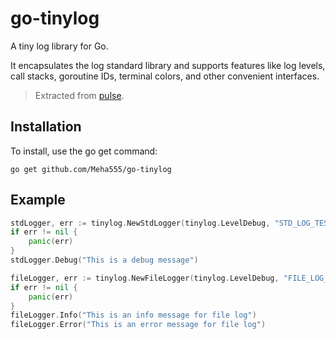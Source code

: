 # go-tinylog

A tiny log library for Go.

It encapsulates the log standard library and supports features like log levels, call stacks, goroutine IDs, terminal colors, and other convenient interfaces.

> Extracted from [pulse](https://github.com/Meha555/pulse.git).

## Installation

To install, use the go get command:

```shell
go get github.com/Meha555/go-tinylog
```

## Example

```go
stdLogger, err := tinylog.NewStdLogger(tinylog.LevelDebug, "STD_LOG_TEST", "[%t] [%c %l] [%f:%C:%L:%g] %m", false, tinylog.Lcolored|tinylog.Lstructured)
if err != nil {
    panic(err)
}
stdLogger.Debug("This is a debug message")

fileLogger, err := tinylog.NewFileLogger(tinylog.LevelDebug, "FILE_LOG_TEST", "[%t] [%c %l] [%f:%C:%L:%g] %m", "./log", "test.log", 1024*1024, true, tinylog.Lstructured)
if err != nil {
    panic(err)
}
fileLogger.Info("This is an info message for file log")
fileLogger.Error("This is an error message for file log")
```